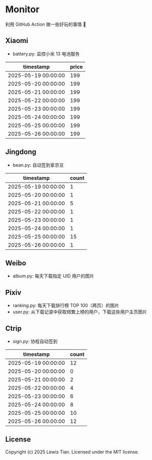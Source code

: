 # Monitor

利用 GitHub Action 做一些好玩的事情 🤣

## Xiaomi

- battery.py: 监控小米 13 电池服务

<!-- xiaomi13battery-start -->

| timestamp | price |
| --- | --- |
| 2025-05-19 00:00:00 | 199 |
| 2025-05-20 00:00:00 | 199 |
| 2025-05-21 00:00:00 | 199 |
| 2025-05-22 00:00:00 | 199 |
| 2025-05-23 00:00:00 | 199 |
| 2025-05-24 00:00:00 | 199 |
| 2025-05-25 00:00:00 | 199 |
| 2025-05-26 00:00:00 | 199 |

<!-- xiaomi13battery-end -->

## Jingdong

- bean.py: 自动签到拿京豆

<!-- jingdongbean-start -->

| timestamp | count |
| --- | --- |
| 2025-05-19 00:00:00 | 1 |
| 2025-05-20 00:00:00 | 1 |
| 2025-05-21 00:00:00 | 5 |
| 2025-05-22 00:00:00 | 1 |
| 2025-05-23 00:00:00 | 1 |
| 2025-05-24 00:00:00 | 1 |
| 2025-05-25 00:00:00 | 15 |
| 2025-05-26 00:00:00 | 1 |

<!-- jingdongbean-end -->

## Weibo

- album.py: 每天下载指定 UID 用户的图片

## Pixiv

- ranking.py: 每天下载排行榜 TOP 100（两页）的图片
- user.py: 从下载记录中获取频繁上榜的用户，下载这些用户主页图片

## Ctrip

- sign.py: 协程自动签到

<!-- ctrip_sign-start -->

| timestamp | count |
| --- | --- |
| 2025-05-19 00:00:00 | 12 |
| 2025-05-20 00:00:00 | 0 |
| 2025-05-21 00:00:00 | 2 |
| 2025-05-22 00:00:00 | 4 |
| 2025-05-23 00:00:00 | 6 |
| 2025-05-24 00:00:00 | 8 |
| 2025-05-25 00:00:00 | 10 |
| 2025-05-26 00:00:00 | 12 |

<!-- ctrip_sign-end -->

## License

Copyright (c) 2025 Lewis Tian. Licensed under the MIT license.
